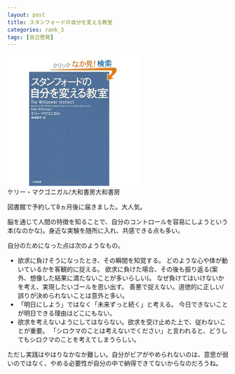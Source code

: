 ```yaml
---
layout: post
title: スタンフォードの自分を変える教室
categories: rank_3
tags: [自己啓発]
---
```



<div class="book"><div class="book_image"><a href="http://www.amazon.co.jp/dp/4479793631"><img src="/images/willpower_instict.jpg"></img></a></div><div class="book_info">ケリー・マクゴニガル/大和書房大和書房</div><div class="clear"></div></div>

図書館で予約して8ヵ月後に届きました。大人気。

脳を通じて人間の特徴を知ることで、自分のコントロールを容易にしようという本(なのかな)。身近な実験を随所に入れ、共感できる点も多い。

自分のためになった点は次のようなもの。

* 欲求に負けそうになったとき、その瞬間を知覚する。
  どのような心や体が動いているかを客観的に捉える。
  欲求に負けた場合、その後も振り返る(案外、想像した結果に満たないことが多いらしい)。
  なぜ負けてはいけないかを考え、実現したいゴールを思い出す。
  善悪で捉えない。道徳的に正しい/誤りが決められないことは意外と多い。
* 「明日にしよう」ではなく「未来ずっと続く」と考える。
  今日できないことが明日できる理由はどこにもない。
* 欲求を考えないようにしてはならない。欲求を受け止めた上で、従わないことが重要。
  「シロクマのことは考えないでください」と言われると、どうしてもシロクマのことを考えてしまうらしい。

ただし実践はやはりなかなか難しい。自分がビアがやめられないのは、意思が弱いのではなく、やめる必要性が自分の中で納得できてないからなのだろうね。
